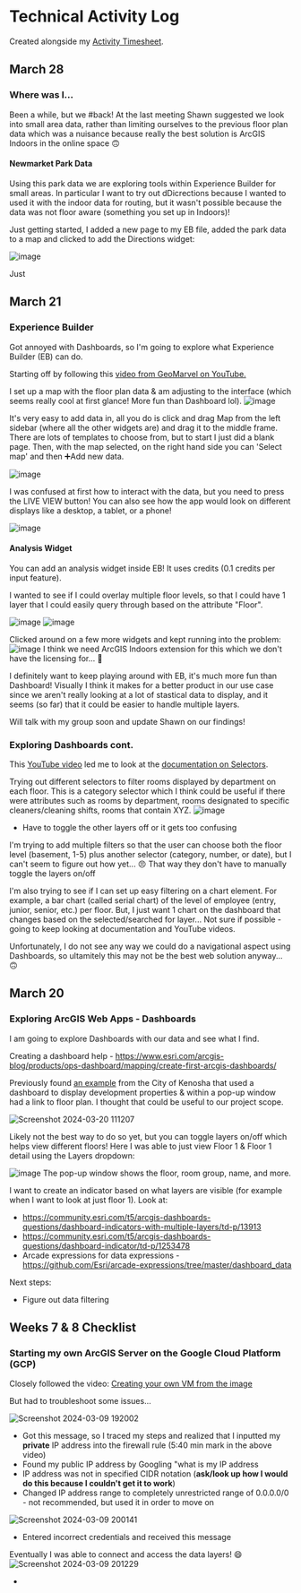 # Technical Activity Log 

Created alongside my [Activity Timesheet](https://docs.google.com/spreadsheets/d/1l5CtPyyME90kUm4xr6jZesHhcpF23J1mbdviPXfV1iE/edit?usp=sharing). 

## March 28
### Where was I... 
Been a while, but we #back! At the last meeting Shawn suggested we look into small area data, rather than limiting ourselves to the previous floor plan data which was a nuisance because really the best solution is ArcGIS Indoors in the online space 🙃

#### Newmarket Park Data 
Using this park data we are exploring tools within Experience Builder for small areas. In particular I want to try out dDicrections because I wanted to used it with the indoor data for routing, but it wasn't possible because the data was not floor aware (something you set up in Indoors)!

Just getting started, I added a new page to my EB file, added the park data to a map and clicked to add the Directions widget:

![image](https://github.com/chloenev/log/assets/146447252/52292775-86cc-4c4c-a6e0-53e1ede40058)

Just 


## March 21
### Experience Builder
Got annoyed with Dashboards, so I'm going to explore what Experience Builder (EB) can do. 

Starting off by following this [video from GeoMarvel on YouTube.](https://www.youtube.com/watch?v=0HOkC20Zj3Y)

I set up a map with the floor plan data & am adjusting to the interface (which seems really cool at first glance! More fun than Dashboard lol). 
![image](https://github.com/chloenev/log/assets/146447252/79176fd3-ac21-4d41-9a12-4916ea6803be)

It's very easy to add data in, all you do is click and drag Map from the left sidebar (where all the other widgets are) and drag it to the middle frame. There are lots of templates to choose from, but to start I just did a blank page. Then, with the map selected, on the right hand side you can 'Select map' and then ➕Add new data. 

![image](https://github.com/chloenev/log/assets/146447252/51df778b-7263-44a5-97ed-fcc8bf9cd6ec)

I was confused at first how to interact with the data, but you need to press the LIVE VIEW button! You can also see how the app would look on different displays like a desktop, a tablet, or a phone! 

![image](https://github.com/chloenev/log/assets/146447252/d282514e-e539-42e0-a02f-08725f2ffe84)

#### Analysis Widget 
You can add an analysis widget inside EB! It uses credits (0.1 credits per input feature).

I wanted to see if I could overlay multiple floor levels, so that I could have 1 layer that I could easily query through based on the attribute "Floor". 

![image](https://github.com/chloenev/log/assets/146447252/031371bc-1bcd-49ef-bdbd-c64d24b10c8c)
![image](https://github.com/chloenev/log/assets/146447252/f63e5ce1-39ef-42d3-adef-308a071b7663)

Clicked around on a few more widgets and kept running into the problem:
![image](https://github.com/chloenev/log/assets/146447252/2f5c1aab-e733-42aa-b681-5fb5ce7c66f9)
I think we need ArcGIS Indoors extension for this which we don't have the licensing for... 🤔

I definitely want to keep playing around with EB, it's much more fun than Dashboard! Visually I think it makes for a better product in our use case since we aren't really looking at a lot of stastical data to display, and it seems (so far) that it could be easier to handle multiple layers. 

Will talk with my group soon and update Shawn on our findings! 


### Exploring Dashboards cont. 

This [YouTube video](https://www.youtube.com/watch?v=pGBpdZOBwko) led me to look at the [documentation on Selectors](https://doc.arcgis.com/en/dashboards/latest/create-and-share/selectors.htm). 

Trying out different selectors to filter rooms displayed by department on each floor. This is a category selector which I think could be useful if there were attributes such as rooms by department, rooms designated to specific cleaners/cleaning shifts, rooms that contain XYZ. 
![image](https://github.com/chloenev/log/assets/146447252/abb104e6-4b5e-42d8-9d0f-bdef3b06e139)
* Have to toggle the other layers off or it gets too confusing

I'm trying to add multiple filters so that the user can choose both the floor level (basement, 1-5) plus another selector (category, number, or date), but I can't seem to figure out how yet... 😠 That way they don't have to manually toggle the layers on/off

I'm also trying to see if I can set up easy filtering on a chart element. For example, a bar chart (called serial chart) of the level of employee (entry, junior, senior, etc.) per floor. But, I just want 1 chart on the dashboard that changes based on the selected/searched for layer... Not sure if possible - going to keep looking at documentation and YouTube videos.

Unfortunately, I do not see any way we could do a navigational aspect using Dashboards, so ultamitely this may not be the best web solution anyway... 🙃



## March 20
### Exploring ArcGIS Web Apps - Dashboards

I am going to explore Dashboards with our data and see what I find. 

Creating a dashboard help - https://www.esri.com/arcgis-blog/products/ops-dashboard/mapping/create-first-arcgis-dashboards/ 

Previously found [an example](https://www.arcgis.com/apps/dashboards/c1620b1dfaec4c5fa6897df5f74e1a90) from the City of Kenosha that used a dashboard to display development properties & within a pop-up window had a link to floor plan. I thought that could be useful to our project scope.

![Screenshot 2024-03-20 111207](https://github.com/chloenev/log/assets/146447252/7b7df0af-bb73-47d4-9c1f-53f906bebe54)

Likely not the best way to do so yet, but you can toggle layers on/off which helps view different floors! Here I was able to just view Floor 1 & Floor 1 detail using the Layers dropdown:

![image](https://github.com/chloenev/log/assets/146447252/2263c6d3-946c-41c1-ae65-0ee9b2a5e4f6)
The pop-up window shows the floor, room group, name, and more. 

I want to create an indicator based on what layers are visible (for example when I want to look at just floor 1). 
Look at: 
* https://community.esri.com/t5/arcgis-dashboards-questions/dashboard-indicators-with-multiple-layers/td-p/13913
* https://community.esri.com/t5/arcgis-dashboards-questions/dashboard-indicator/td-p/1253478
* Arcade expressions for data expressions - https://github.com/Esri/arcade-expressions/tree/master/dashboard_data

Next steps:
* Figure out data filtering


## Weeks 7 & 8 Checklist
### Starting my own ArcGIS Server on the Google Cloud Platform (GCP)

Closely followed the video: [Creating your own VM from the image](https://www.youtube.com/watch?v=dyFeyBX9jIY)

But had to troubleshoot some issues... 

![Screenshot 2024-03-09 192002](https://github.com/chloenev/log/assets/146447252/e21dd656-43bb-47dc-ab79-86a9773345de)

* Got this message, so I traced my steps and realized that I inputted my **private** IP address into the firewall rule (5:40 min mark in the above video) 
* Found my public IP address by Googling "what is my IP address
* IP address was not in specified CIDR notation (**ask/look up how I would do this because I couldn't get it to work**)
* Changed IP address range to completely unrestricted range of 0.0.0.0/0 - not recommended, but used it in order to move on 

![Screenshot 2024-03-09 200141](https://github.com/chloenev/log/assets/146447252/5f0d2015-86cb-44d0-8c30-ea486fb13a29)

* Entered incorrect credentials and received this message

Eventually I was able to connect and access the data layers! 😄
![Screenshot 2024-03-09 201229](https://github.com/chloenev/log/assets/146447252/bae99354-6a45-4f78-b39e-ea788362f036)

* 
